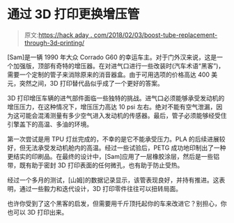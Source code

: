 # 通过 3D 打印更换增压管

> 原文:[https://hack aday . com/2018/02/03/boost-tube-replacement-through-3d-printing/](https://hackaday.com/2018/02/03/boost-tube-replacement-through-3d-printing/)

[Sam]是一辆 1990 年大众 Corrado G60 的幸运车主。对于门外汉来说，这是一个加强版，顶部有奇特的增压器。在对进气口进行一些改装时(汽车术语“黑客”)，需要一个定制的管子来消除原来的消音器盒。由于可用选项的价格高达 400 美元，突然之间，3D 打印替代品似乎成了一个更好的答案。

3D 打印增压车辆的进气部件面临一些独特的挑战。进气口必须能够承受发动机的增压压力，在这种情况下，增压压力高达 10 psi 左右。绝对不能有空气泄漏，因为这可能会混淆测量有多少空气进入发动机的传感器。最后，管子必须能够经受住引擎盖下的高温、多油的环境。

第一次尝试是用 TPU 灯丝完成的，不幸的是它不能承受压力。PLA 的后续进展较好，但无法承受发动机舱内的高温。经过一些试验后，PETG 成功地印制出了一种更结实的印刷品。在最终的设计中，[Sam]应用了一层橡胶涂层，然后是一些铝带，既有助于密封 3D 打印表面的任何微孔，也有助于防止受热。

经过一个多月的测试，[山姆]的数据记录显示，该管表现良好，并持有推进。这表明，通过一些毅力和迭代设计，3D 打印零件往往可以扭转局面。

也许你受到了这个黑客的启发，但需要用千斤顶托起你的车来改进它？别担心，你也可以 3D 打印出来。